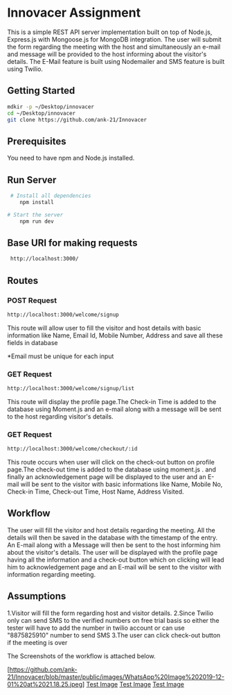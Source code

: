 # Innovacer Assignment

This is a simple REST API server implementation built on top of Node.js, Express.js with Mongoose.js for MongoDB integration.
The user will submit the form regarding the meeting with the host and simultaneously an e-mail and message will be provided to the host informing about the visitor's details. The E-Mail feature is built using Nodemailer and SMS feature is built using Twilio.

## Getting Started
```bash
mdkir -p ~/Desktop/innovacer
cd ~/Desktop/innovacer
git clone https://github.com/ank-21/Innovacer
```

## Prerequisites
You need to have npm and Node.js installed.

## Run Server
```bash
 # Install all dependencies
    npm install

# Start the server
    npm run dev
 ```
 
## Base URI for making requests
```bash
 http://localhost:3000/
```
 ## Routes
 
 ### POST Request
 ```bash
 http://localhost:3000/welcome/signup
 ```
 This route will allow user to fill the visitor and host details with basic information like Name, Email Id, Mobile Number, Address and save all these fields in database

 *Email must be unique for each input
 
 ### GET Request
 ```bash
 http://localhost:3000/welcome/signup/list
 ```
 This route will display the profile page.The Check-in Time is added to the database using Moment.js and an e-mail along with a message will be sent to the host regarding visitor's details.

 ### GET Request
 ```bash
 http://localhost:3000/welcome/checkout/:id
 ```
 This route occurs when user will click on the check-out button on profile page.The check-out time is added to the database using moment.js .
 and finally an acknowledgement page will be displayed  to the user and an E-mail will  be sent to the visitor with basic informations like Name, Mobile No, Check-in Time, Check-out Time, Host Name, Address Visited.
 
 ## Workflow
 The user will fill the visitor and host details regarding the meeting.
 All the details will then be saved in the database with the timestamp of the entry.
 An E-mail along with a Message will then be sent to the host informing him about the visitor's details.
 The user will be displayed with the profile page having all the information and a check-out button which on clicking will lead him to     acknowledgement page and an E-mail will be sent to the visitor with information regarding meeting.
 
 
## Assumptions
1.Visitor will fill the form regarding host and visitor details.
2.Since Twilio only can send SMS to the verified numbers on free trial basis so either the tester will have to add the number in twilio account or can use "8875825910" number to send SMS
3.The user can click check-out button if the meeting is over

The Screenshots of the workflow is attached below.

 [https://github.com/ank-21/Innovacer/blob/master/public/images/WhatsApp%20Image%202019-12-01%20at%2021.18.25.jpeg]
 [Test Image](https://github.com/ank-21/Innovacer/blob/master/public/images/Annotation%202019-12-01%20174358.png)
 [Test Image](https://github.com/ank-21/Innovacer/blob/master/public/images/Annotation%202019-12-01%20211435.png)
 [Test Image](https://github.com/ank-21/Innovacer/blob/master/public/images/Annotation%202019-12-01%20211520.png)

